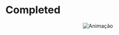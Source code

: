 
# Completed

<div align="center">

![Animação](https://user-images.githubusercontent.com/83568294/134258744-5643dceb-b4bb-4289-9354-c26719f8d153.gif)

</div>
